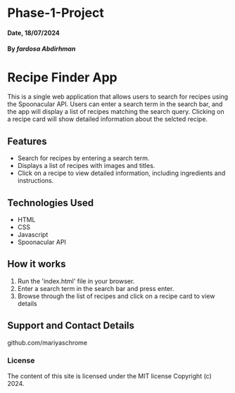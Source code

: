 # Phase-1-Project
#### Date, 18/07/2024
#### By *fardosa Abdirhman*
# Recipe Finder App

This is a single web application that allows users to search for recipes using the Spoonacular API. Users can enter a search term in the search bar, and the app will display a list of recipes matching the search query. Clicking on a recipe card will show detailed information about the selcted recipe.

## Features

- Search for recipes by entering a search term.
- Displays a list of recipes with images and titles.
- Click on a recipe to view detailed information, including ingredients and instructions.

## Technologies Used

- HTML
- CSS
- Javascript
- Spoonacular API

## How it works

1. Run the 'index.html' file in your browser.
2. Enter a search term in the search bar and press enter.
3. Browse through the list of recipes and click on a recipe card to view details

## Support and Contact Details
github.com/mariyaschrome

### License
The content of this site is licensed under the MIT license
Copyright (c) 2024.
